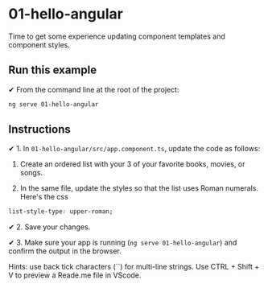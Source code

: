 # 01-hello-angular

Time to get some experience updating component templates and component styles.

## Run this example

✔ From the command line at the root of the project:

```bash
ng serve 01-hello-angular
```

## Instructions

✔ 1. In `01-hello-angular/src/app.component.ts`, update the code as follows:

   1. Create an ordered list with your 3 of your favorite books, movies, or songs.

   2. In the same file, update the styles so that the list uses Roman numerals. Here's the css

   ```css
   list-style-type: upper-roman;
   ```

✔ 2. Save your changes.

✔ 3. Make sure your app is running (`ng serve 01-hello-angular`) and confirm the output in the browser.

Hints: use back tick characters (``) for multi-line strings.
Use CTRL + Shift + V to preview a Reade.me file in VScode.
